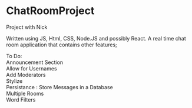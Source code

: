 # ChatRoomProject
Project with Nick 

Written using JS, Html, CSS, Node.JS and possibly React. A real time chat room application that contains other features;

To Do:  
Announcement Section  
Allow for Usernames  
Add Moderators  
Stylize   
Persistance : Store Messages in a Database  
Multiple Rooms  
Word Filters  

